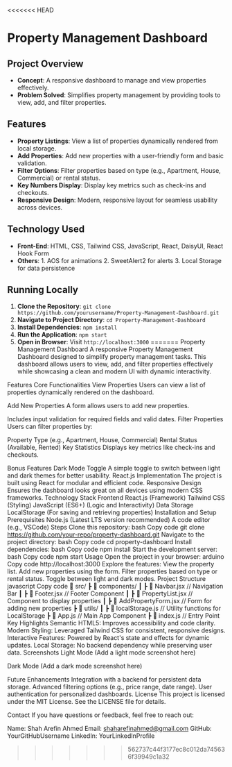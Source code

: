 <<<<<<< HEAD
# Property Management Dashboard

## Project Overview

- **Concept**: A responsive dashboard to manage and view properties effectively.
- **Problem Solved**: Simplifies property management by providing tools to view, add, and filter properties.

## Features

- **Property Listings**: View a list of properties dynamically rendered from local storage.
- **Add Properties**: Add new properties with a user-friendly form and basic validation.
- **Filter Options**: Filter properties based on type (e.g., Apartment, House, Commercial) or rental status.
- **Key Numbers Display**: Display key metrics such as check-ins and checkouts.
- **Responsive Design**: Modern, responsive layout for seamless usability across devices.

## Technology Used

- **Front-End**: HTML, CSS, Tailwind CSS, JavaScript, React, DaisyUI, React Hook Form
- **Others**: 1. AOS for animations 2. SweetAlert2 for alerts 3. Local Storage for data persistence

## Running Locally

1. **Clone the Repository**: `git clone https://github.com/yourusername/Property-Management-Dashboard.git`
2. **Navigate to Project Directory**: `cd Property-Management-Dashboard`
3. **Install Dependencies**: `npm install`
4. **Run the Application**: `npm start`
5. **Open in Browser**: Visit `http://localhost:3000`
=======
Property Management Dashboard
A responsive Property Management Dashboard designed to simplify property management tasks. This dashboard allows users to view, add, and filter properties effectively while showcasing a clean and modern UI with dynamic interactivity.

Features
Core Functionalities
View Properties
Users can view a list of properties dynamically rendered on the dashboard.

Add New Properties
A form allows users to add new properties.

Includes input validation for required fields and valid dates.
Filter Properties
Users can filter properties by:

Property Type (e.g., Apartment, House, Commercial)
Rental Status (Available, Rented)
Key Statistics
Displays key metrics like check-ins and checkouts.

Bonus Features
Dark Mode Toggle
A simple toggle to switch between light and dark themes for better usability.
React.js Implementation
The project is built using React for modular and efficient code.
Responsive Design
Ensures the dashboard looks great on all devices using modern CSS frameworks.
Technology Stack
Frontend
React.js (Framework)
Tailwind CSS (Styling)
JavaScript (ES6+) (Logic and Interactivity)
Data Storage
LocalStorage (For saving and retrieving properties)
Installation and Setup
Prerequisites
Node.js (Latest LTS version recommended)
A code editor (e.g., VSCode)
Steps
Clone this repository:
bash
Copy code
git clone https://github.com/your-repo/property-dashboard.git
Navigate to the project directory:
bash
Copy code
cd property-dashboard
Install dependencies:
bash
Copy code
npm install
Start the development server:
bash
Copy code
npm start
Usage
Open the project in your browser:
arduino
Copy code
http://localhost:3000
Explore the features:
View the property list.
Add new properties using the form.
Filter properties based on type or rental status.
Toggle between light and dark modes.
Project Structure
javascript
Copy code
📂 src/
 ┣ 📂 components/
 ┃ ┣ 📜 Navbar.jsx      // Navigation Bar
 ┃ ┣ 📜 Footer.jsx      // Footer Component
 ┃ ┣ 📜 PropertyList.jsx // Component to display properties
 ┃ ┣ 📜 AddPropertyForm.jsx // Form for adding new properties
 ┣ 📂 utils/
 ┃ ┣ 📜 localStorage.js // Utility functions for LocalStorage
 ┣ 📜 App.js           // Main App Component
 ┣ 📜 index.js         // Entry Point
Key Highlights
Semantic HTML5: Improves accessibility and code clarity.
Modern Styling: Leveraged Tailwind CSS for consistent, responsive designs.
Interactive Features: Powered by React's state and effects for dynamic updates.
Local Storage: No backend dependency while preserving user data.
Screenshots
Light Mode
(Add a light mode screenshot here)

Dark Mode
(Add a dark mode screenshot here)

Future Enhancements
Integration with a backend for persistent data storage.
Advanced filtering options (e.g., price range, date range).
User authentication for personalized dashboards.
License
This project is licensed under the MIT License. See the LICENSE file for details.

Contact
If you have questions or feedback, feel free to reach out:

Name: Shah Arefin Ahmed
Email: shaharefinahmed@gmail.com
GitHub: YourGitHubUsername
LinkedIn: YourLinkedInProfile
>>>>>>> 562737c44f3177ec8c012da745636f39949c1a32
